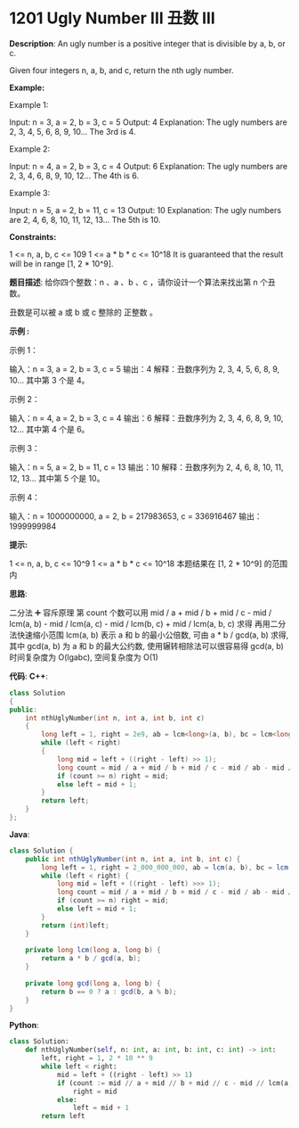 # 1201 Ugly Number III 丑数 III

__Description__:
An ugly number is a positive integer that is divisible by a, b, or c.

Given four integers n, a, b, and c, return the nth ugly number.

__Example:__

Example 1:

Input: n = 3, a = 2, b = 3, c = 5
Output: 4
Explanation: The ugly numbers are 2, 3, 4, 5, 6, 8, 9, 10... The 3rd is 4.

Example 2:

Input: n = 4, a = 2, b = 3, c = 4
Output: 6
Explanation: The ugly numbers are 2, 3, 4, 6, 8, 9, 10, 12... The 4th is 6.

Example 3:

Input: n = 5, a = 2, b = 11, c = 13
Output: 10
Explanation: The ugly numbers are 2, 4, 6, 8, 10, 11, 12, 13... The 5th is 10.

__Constraints:__

1 <= n, a, b, c <= 109
1 <= a \* b \* c <= 10^18
It is guaranteed that the result will be in range [1, 2 \* 10^9].

__题目描述__:
给你四个整数：n 、a 、b 、c ，请你设计一个算法来找出第 n 个丑数。

丑数是可以被 a 或 b 或 c 整除的 正整数 。

__示例 :__

示例 1：

输入：n = 3, a = 2, b = 3, c = 5
输出：4
解释：丑数序列为 2, 3, 4, 5, 6, 8, 9, 10... 其中第 3 个是 4。

示例 2：

输入：n = 4, a = 2, b = 3, c = 4
输出：6
解释：丑数序列为 2, 3, 4, 6, 8, 9, 10, 12... 其中第 4 个是 6。

示例 3：

输入：n = 5, a = 2, b = 11, c = 13
输出：10
解释：丑数序列为 2, 4, 6, 8, 10, 11, 12, 13... 其中第 5 个是 10。

示例 4：

输入：n = 1000000000, a = 2, b = 217983653, c = 336916467
输出：1999999984

__提示:__

1 <= n, a, b, c <= 10^9
1 <= a \* b \* c <= 10^18
本题结果在 [1, 2 \* 10^9] 的范围内

__思路__:

二分法 ➕ 容斥原理
第 count 个数可以用 mid / a + mid / b + mid / c - mid / lcm(a, b) - mid / lcm(a, c) - mid / lcm(b, c) + mid / lcm(a, b, c) 求得
再用二分法快速缩小范围
lcm(a, b) 表示 a 和 b 的最小公倍数, 可由 a \* b / gcd(a, b) 求得, 其中 gcd(a, b) 为 a 和 b 的最大公约数, 使用辗转相除法可以很容易得 gcd(a, b)
时间复杂度为 O(lgabc), 空间复杂度为 O(1)

__代码__:
__C++__:

```C++
class Solution 
{
public:
    int nthUglyNumber(int n, int a, int b, int c) 
    {
        long left = 1, right = 2e9, ab = lcm<long>(a, b), bc = lcm<long>(b, c), ac = lcm<long>(a, c), abc = lcm<long>(ab, c);
        while (left < right) 
        {
            long mid = left + ((right - left) >> 1);
            long count = mid / a + mid / b + mid / c - mid / ab - mid / ac - mid / bc + mid / abc;
            if (count >= n) right = mid;
            else left = mid + 1;
        }
        return left;
    }
};
```

__Java__:

```Java
class Solution {
    public int nthUglyNumber(int n, int a, int b, int c) {
        long left = 1, right = 2_000_000_000, ab = lcm(a, b), bc = lcm(b, c), ac = lcm(a, c), abc = lcm(ab, c);
        while (left < right) {
            long mid = left + ((right - left) >>> 1);
            long count = mid / a + mid / b + mid / c - mid / ab - mid / ac - mid / bc + mid / abc;
            if (count >= n) right = mid;
            else left = mid + 1;
        }
        return (int)left;
    }
    
    private long lcm(long a, long b) {
        return a * b / gcd(a, b);
    }
    
    private long gcd(long a, long b) {
        return b == 0 ? a : gcd(b, a % b);
    }
}
```

__Python__:

```Python
class Solution:
    def nthUglyNumber(self, n: int, a: int, b: int, c: int) -> int:
        left, right = 1, 2 * 10 ** 9
        while left < right:
            mid = left + ((right - left) >> 1)
            if (count := mid // a + mid // b + mid // c - mid // lcm(a, b) - mid // lcm(a, c) - mid // lcm(b, c) + mid // lcm(a, b, c)) >= n:
                right = mid
            else:
                left = mid + 1
        return left
```
